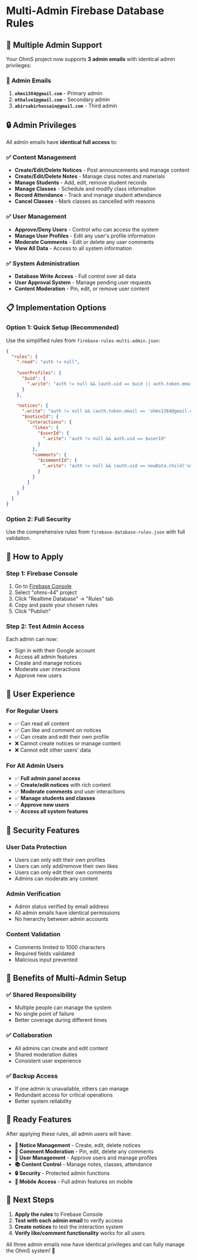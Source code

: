 # Multi-Admin Firebase Database Rules

## 🎯 **Multiple Admin Support**

Your OhmS project now supports **3 admin emails** with identical admin privileges:

### 👥 **Admin Emails**
1. **`ohms1384@gmail.com`** - Primary admin
2. **`mthalve1@gmail.com`** - Secondary admin  
3. **`abirsabirhossain@gmail.com`** - Third admin

## 🔒 **Admin Privileges**

All admin emails have **identical full access** to:

### ✅ **Content Management**
- **Create/Edit/Delete Notices** - Post announcements and manage content
- **Create/Edit/Delete Notes** - Manage class notes and materials
- **Manage Students** - Add, edit, remove student records
- **Manage Classes** - Schedule and modify class information
- **Record Attendance** - Track and manage student attendance
- **Cancel Classes** - Mark classes as cancelled with reasons

### ✅ **User Management**
- **Approve/Deny Users** - Control who can access the system
- **Manage User Profiles** - Edit any user's profile information
- **Moderate Comments** - Edit or delete any user comments
- **View All Data** - Access to all system information

### ✅ **System Administration**
- **Database Write Access** - Full control over all data
- **User Approval System** - Manage pending user requests
- **Content Moderation** - Pin, edit, or remove user content

## 📋 **Implementation Options**

### **Option 1: Quick Setup (Recommended)**
Use the simplified rules from `firebase-rules-multi-admin.json`:

```json
{
  "rules": {
    ".read": "auth != null",
    
    "userProfiles": {
      "$uid": {
        ".write": "auth != null && (auth.uid == $uid || auth.token.email == 'ohms1384@gmail.com' || auth.token.email == 'mthalve1@gmail.com' || auth.token.email == 'abirsabirhossain@gmail.com')"
      }
    },
    
    "notices": {
      ".write": "auth != null && (auth.token.email == 'ohms1384@gmail.com' || auth.token.email == 'mthalve1@gmail.com' || auth.token.email == 'abirsabirhossain@gmail.com')",
      "$noticeId": {
        "interactions": {
          "likes": {
            "$userId": {
              ".write": "auth != null && auth.uid == $userId"
            }
          },
          "comments": {
            "$commentId": {
              ".write": "auth != null && (auth.uid == newData.child('userId').val() || auth.uid == data.child('userId').val() || auth.token.email == 'ohms1384@gmail.com' || auth.token.email == 'mthalve1@gmail.com' || auth.token.email == 'abirsabirhossain@gmail.com')"
            }
          }
        }
      }
    }
  }
}
```

### **Option 2: Full Security**
Use the comprehensive rules from `firebase-database-rules.json` with full validation.

## 🚀 **How to Apply**

### **Step 1: Firebase Console**
1. Go to [Firebase Console](https://console.firebase.google.com)
2. Select "ohms-44" project
3. Click "Realtime Database" → "Rules" tab
4. Copy and paste your chosen rules
5. Click "Publish"

### **Step 2: Test Admin Access**
Each admin can now:
- Sign in with their Google account
- Access all admin features
- Create and manage notices
- Moderate user interactions
- Approve new users

## 🎯 **User Experience**

### **For Regular Users**
- ✅ Can read all content
- ✅ Can like and comment on notices
- ✅ Can create and edit their own profile
- ❌ Cannot create notices or manage content
- ❌ Cannot edit other users' data

### **For All Admin Users**
- ✅ **Full admin panel access**
- ✅ **Create/edit notices** with rich content
- ✅ **Moderate comments** and user interactions
- ✅ **Manage students and classes**
- ✅ **Approve new users**
- ✅ **Access all system features**

## 🔐 **Security Features**

### **User Data Protection**
- Users can only edit their own profiles
- Users can only add/remove their own likes
- Users can only edit their own comments
- Admins can moderate any content

### **Admin Verification**
- Admin status verified by email address
- All admin emails have identical permissions
- No hierarchy between admin accounts

### **Content Validation**
- Comments limited to 1000 characters
- Required fields validated
- Malicious input prevented

## 🎉 **Benefits of Multi-Admin Setup**

### **✅ Shared Responsibility**
- Multiple people can manage the system
- No single point of failure
- Better coverage during different times

### **✅ Collaboration**
- All admins can create and edit content
- Shared moderation duties
- Consistent user experience

### **✅ Backup Access**
- If one admin is unavailable, others can manage
- Redundant access for critical operations
- Better system reliability

## 📱 **Ready Features**

After applying these rules, all admin users will have:

- **🎯 Notice Management** - Create, edit, delete notices
- **💬 Comment Moderation** - Pin, edit, delete any comments  
- **👥 User Management** - Approve users and manage profiles
- **📚 Content Control** - Manage notes, classes, attendance
- **🔒 Security** - Protected admin functions
- **📱 Mobile Access** - Full admin features on mobile

## 🚀 **Next Steps**

1. **Apply the rules** to Firebase Console
2. **Test with each admin email** to verify access
3. **Create notices** to test the interaction system
4. **Verify like/comment functionality** works for all users

All three admin emails now have identical privileges and can fully manage the OhmS system! 🎉
